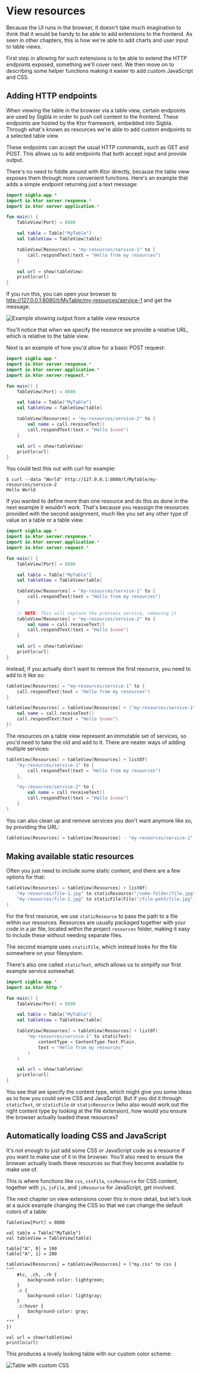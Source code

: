 # View resources

Because the UI runs in the browser, it doesn't take much imagination to think that it would be handy to be able to
add extensions to the frontend. As seen in other chapters, this is how we're able to add charts and user input
to table views.

First step in allowing for such extensions is to be able to extend the HTTP endpoints exposed, something we'll cover
next. We then move on to describing some helper functions making it easier to add custom JavaScript and CSS.

## Adding HTTP endpoints

When viewing the table in the browser via a table view, certain endpoints are used by Sigbla in order to push
cell content to the frontend. These endpoints are hosted by the Ktor framework, embedded into Sigbla. Through what's
known as resources we're able to add custom endpoints to a selected table view.

These endpoints can accept the usual HTTP commands, such as GET and POST. This allows us to add endpoints that both
accept input and provide output.

There's no need to fiddle around with Ktor directly, because the table view exposes them through more convenient
functions. Here's an example that adds a simple endpoint returning just a text message:

``` kotlin
import sigbla.app.*
import io.ktor.server.response.*
import io.ktor.server.application.*

fun main() {
    TableView[Port] = 8080

    val table = Table["MyTable"]
    val tableView = TableView[table]

    tableView[Resources] = "my-resources/service-1" to {
        call.respondText(text = "Hello from my resources")
    }

    val url = show(tableView)
    println(url)
}
```

If you run this, you can open your browser to http://127.0.0.1:8080/t/MyTable/my-resources/service-1 and get the message.

![Example showing output from a table view resource](img/resources_get_endpoint_example.png)

You'll notice that when we specify the resource we provide a relative URL, which is relative to the table view.

Next is an example of how you'd allow for a basic POST request:

``` kotlin
import sigbla.app.*
import io.ktor.server.response.*
import io.ktor.server.application.*
import io.ktor.server.request.*

fun main() {
    TableView[Port] = 8080

    val table = Table["MyTable"]
    val tableView = TableView[table]

    tableView[Resources] = "my-resources/service-2" to {
        val name = call.receiveText()
        call.respondText(text = "Hello $name")
    }

    val url = show(tableView)
    println(url)
}
```

You could test this out with curl for example:

``` shell
$ curl --data "World" http://127.0.0.1:8080/t/MyTable/my-resources/service-2
Hello World
```

If you wanted to define more than one resource and do this as done in the next example it wouldn't work. That's because
you reassign the resources provided with the second assignment, much like you set any other type of value on a table
or a table view.

``` kotlin
import sigbla.app.*
import io.ktor.server.response.*
import io.ktor.server.application.*
import io.ktor.server.request.*

fun main() {
    TableView[Port] = 8080

    val table = Table["MyTable"]
    val tableView = TableView[table]

    tableView[Resources] = "my-resources/service-1" to {
        call.respondText(text = "Hello from my resources")
    }
    
    // NOTE: This will replace the previous service, removing it
    tableView[Resources] = "my-resources/service-2" to {
        val name = call.receiveText()
        call.respondText(text = "Hello $name")
    }

    val url = show(tableView)
    println(url)
}
```

Instead, if you actually don't want to remove the first resource, you need to add to it like so:

``` kotlin
tableView[Resources] = "my-resources/service-1" to {
    call.respondText(text = "Hello from my resources")
}

tableView[Resources] = tableView[Resources] + ("my-resources/service-2" to {
    val name = call.receiveText()
    call.respondText(text = "Hello $name")
})
```

The resources on a table view represent an immutable set of services, so you'd need to take the old and add to it.
There are neater ways of adding multiple services:

``` kotlin
tableView[Resources] = tableView[Resources] + listOf(
    "my-resources/service-1" to {
        call.respondText(text = "Hello from my resources")
    },

    "my-resources/service-2" to {
        val name = call.receiveText()
        call.respondText(text = "Hello $name")
    }
)
```

You can also clean up and remove services you don't want anymore like so, by providing the URL:

``` kotlin
tableView[Resources] = tableView[Resources] - "my-resources/service-1"
```

## Making available static resources

Often you just need to include some static content, and there are a few options for that:

``` kotlin
tableView[Resources] = tableView[Resources] + listOf(
    "my-resources/file-1.jpg" to staticResource("/some-folder/file.jpg"),
    "my-resources/file-2.jpg" to staticFile(File("/file-path/file.jpg"))
)
```

For the first resource, we use `staticResource` to pass the path to a file within our resources. Resources are usually
packaged together with your code in a jar file, located within the project `resources` folder, making it easy to
include these without needing separate files.

The second example uses `staticFile`, which instead looks for the file somewhere on your filesystem.

There's also one called `staticText`, which allows us to simplify our first example service somewhat:

``` kotlin
import sigbla.app.*
import io.ktor.http.*

fun main() {
    TableView[Port] = 8080

    val table = Table["MyTable"]
    val tableView = TableView[table]

    tableView[Resources] = tableView[Resources] + listOf(
        "my-resources/service-1" to staticText(
            contentType = ContentType.Text.Plain,
            text = "Hello from my resources"
        )
    )

    val url = show(tableView)
    println(url)
}
```

You see that we specify the content type, which might give you some ideas as to how you could serve CSS and JavaScript.
But if you did it through `staticText`, or `staticFile` or `staticResource` (who also would work out the right
content type by looking at the file extension), how would you ensure the browser actually loaded these resources?

## Automatically loading CSS and JavaScript

It's not enough to just add some CSS or JavaScript code as a resource if you want to make use of it in the browser.
You'll also need to ensure the browser actually loads these resources so that they become available to make use of.

This is where functions like `css`, `cssFile`, `cssResource` for CSS content, together with `js`, `jsFile`, and
`jsResource` for JavaScript, get involved.

The next chapter on view extensions cover this in more detail, but let's look at a quick example changing the CSS so
that we can change the default colors of a table:

```
TableView[Port] = 8080

val table = Table["MyTable"]
val tableView = TableView[table]

table["A", 0] = 100
table["A", 1] = 200

tableView[Resources] = tableView[Resources] + ("my.css" to css {
"""
    #tc, .ch, .rh {
        background-color: lightgreen;
    }
    .c {
        background-color: lightgray;
    }
    .c:hover {
        background-color: gray;
    }
"""
})

val url = show(tableView)
println(url)
```

This produces a lovely looking table with our custom color scheme:

![Table with custom CSS](img/resources_css_example.png)
